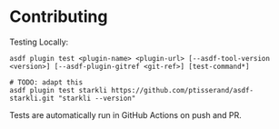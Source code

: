 # Contributing

Testing Locally:

```shell
asdf plugin test <plugin-name> <plugin-url> [--asdf-tool-version <version>] [--asdf-plugin-gitref <git-ref>] [test-command*]

# TODO: adapt this
asdf plugin test starkli https://github.com/ptisserand/asdf-starkli.git "starkli --version"
```

Tests are automatically run in GitHub Actions on push and PR.
